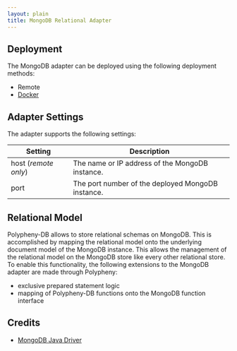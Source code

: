 ```yaml
---
layout: plain
title: MongoDB Relational Adapter
---
```


## Deployment
The MongoDB adapter can be deployed using the following deployment methods:
- Remote
- [Docker](Docker.md)


## Adapter Settings

The adapter supports the following settings:

| Setting                  | Description                                                                                                                                  |
|--------------------------|----------------------------------------------------------------------------------------------------------------------------------------------|
| host (*remote only*)     | The name or IP address of the MongoDB instance.                                                                                              |
| port                     | The port number of the deployed MongoDB instance.                                                                                            |


## Relational Model
Polypheny-DB allows to store relational schemas on MongoDB. This is accomplished by mapping the relational model onto the underlying document model of the MongoDB instance. 
This allows the management of the relational model on the MongoDB store like every other relational store.
To enable this functionality, the following extensions to the MongoDB adapter are made through Polypheny:
- exclusive prepared statement logic 
- mapping of Polypheny-DB functions onto the MongoDB function interface



## Credits
- [MongoDB Java Driver](https://mongodb.github.io/mongo-java-driver/)
